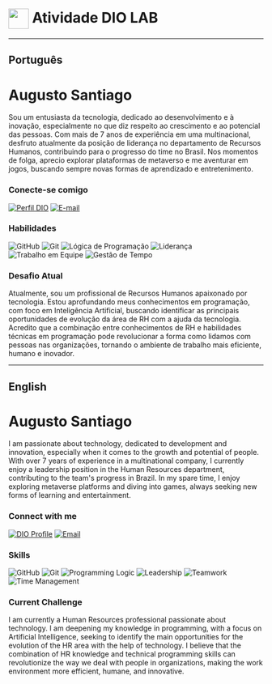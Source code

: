 <h1>
    <a href="https://www.dio.me/">
     <img align="center" width="40px" src="https://hermes.digitalinnovation.one/assets/diome/logo-minimized.png"></a>
    <span> Atividade DIO LAB</span>
</h1>

---

## Português

# Augusto Santiago

Sou um entusiasta da tecnologia, dedicado ao desenvolvimento e à inovação, especialmente no que diz respeito ao crescimento e ao potencial das pessoas. Com mais de 7 anos de experiência em uma multinacional, desfruto atualmente da posição de liderança no departamento de Recursos Humanos, contribuindo para o progresso do time no Brasil. Nos momentos de folga, aprecio explorar plataformas de metaverso e me aventurar em jogos, buscando sempre novas formas de aprendizado e entretenimento.

### Conecte-se comigo

[![Perfil DIO](https://img.shields.io/badge/-Meu%20Perfil%20na%20DIO-30A3DC?style=for-the-badge)](https://web.dio.me/users/augustocfs02?tab=achievements)
[![E-mail](https://img.shields.io/badge/-Email-000?style=for-the-badge&logo=microsoft-outlook&logoColor=E94D5F)](mailto:augusto.santiago07@outlook.com)

### Habilidades

![GitHub](https://img.shields.io/badge/GitHub-000?style=for-the-badge&logo=github&logoColor=30A3DC)
![Git](https://img.shields.io/badge/Git-000?style=for-the-badge&logo=git&logoColor=E94D5F)
![Lógica de Programação](https://img.shields.io/badge/Lógica%20de%20Programação-000?style=for-the-badge&logoColor=30A3DC)
![Liderança](https://img.shields.io/badge/Liderança-000?style=for-the-badge&logoColor=E94D5F)
![Trabalho em Equipe](https://img.shields.io/badge/Trabalho%20em%20Equipe-000?style=for-the-badge&logoColor=30A3DC)
![Gestão de Tempo](https://img.shields.io/badge/Gestão%20de%20Tempo-000?style=for-the-badge&logoColor=E94D5F)

### Desafio Atual

Atualmente, sou um profissional de Recursos Humanos apaixonado por tecnologia. Estou aprofundando meus conhecimentos em programação, com foco em Inteligência Artificial, buscando identificar as principais oportunidades de evolução da área de RH com a ajuda da tecnologia. Acredito que a combinação entre conhecimentos de RH e habilidades técnicas em programação pode revolucionar a forma como lidamos com pessoas nas organizações, tornando o ambiente de trabalho mais eficiente, humano e inovador.

---
## English

# Augusto Santiago

I am passionate about technology, dedicated to development and innovation, especially when it comes to the growth and potential of people. With over 7 years of experience in a multinational company, I currently enjoy a leadership position in the Human Resources department, contributing to the team's progress in Brazil. In my spare time, I enjoy exploring metaverse platforms and diving into games, always seeking new forms of learning and entertainment.

### Connect with me

[![DIO Profile](https://img.shields.io/badge/-My%20Profile%20at%20DIO-30A3DC?style=for-the-badge)](https://web.dio.me/users/augustocfs02?tab=achievements)
[![Email](https://img.shields.io/badge/-Email-000?style=for-the-badge&logo=microsoft-outlook&logoColor=E94D5F)](mailto:augusto.santiago07@outlook.com)

### Skills

![GitHub](https://img.shields.io/badge/GitHub-000?style=for-the-badge&logo=github&logoColor=30A3DC)
![Git](https://img.shields.io/badge/Git-000?style=for-the-badge&logo=git&logoColor=E94D5F)
![Programming Logic](https://img.shields.io/badge/Programming%20Logic-000?style=for-the-badge&logoColor=30A3DC)
![Leadership](https://img.shields.io/badge/Leadership-000?style=for-the-badge&logoColor=E94D5F)
![Teamwork](https://img.shields.io/badge/Teamwork-000?style=for-the-badge&logoColor=30A3DC)
![Time Management](https://img.shields.io/badge/Time%20Management-000?style=for-the-badge&logoColor=E94D5F)

### Current Challenge

I am currently a Human Resources professional passionate about technology. I am deepening my knowledge in programming, with a focus on Artificial Intelligence, seeking to identify the main opportunities for the evolution of the HR area with the help of technology. I believe that the combination of HR knowledge and technical programming skills can revolutionize the way we deal with people in organizations, making the work environment more efficient, humane, and innovative.
